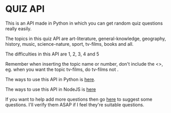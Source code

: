 # **QUIZ API**
This is an API made in Python in which you can get random quiz questions really easily. 

The topics in this quiz API are art-literature, general-knowledge, geography, history, music, science-nature, sport, tv-films, books and all.

The difficulties in this API are 1, 2, 3, 4 and 5

Remember when inserting the topic name or number, don't include the <>, eg. when you want the topic tv-films, do tv-films not <tv-films>.

The ways to use this API in Python is [here](https://github.com/VulcanWM/Quiz-API/blob/API/APILANG/python.md).

The ways to use this API in NodeJS is [here](https://github.com/VulcanWM/Quiz-API/blob/API/APILANG/nodejs.md)

If you want to help add more questions then go [here](https://quizapi.vulcanwm.com/addquestion) to suggest some questions. I'll verify them ASAP if I feel they're suitable questions.